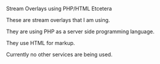 Stream Overlays using PHP/HTML Etcetera

These are stream overlays that I am using.

They are using PHP as a server side programming language.

They use HTML for markup.

Currently no other services are being used.

